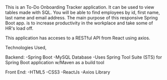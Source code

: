 This is an To-Do Onboarding Tracker application. It can be used to view tables made with SQL. You will be able to find employees by id, first name, last name and email address. The main purpose of this responsive Spring Boot app. is to increase productivity in the workplace and take some of HR's load off.  

This application has acceses to a RESTful API from React using axios.

Technologies Used,

Backend:
-Spring Boot
-MySQL Database
-Uses Spring Tool Suite (STS) for Spring Boot application w/Maven as a build tool

Front End:
-HTML5
-CSS3
-ReactJs
-Axios Library
